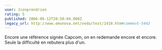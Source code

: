 ```yaml
---
user: Jconprendrien
rating: 5
published: 2006-06-12T20:50:04.000Z
legacy_url: http://www.emunova.net/veda/test/1410.htm#comment-5442
---
```

Encore une référence signée Capcom, on en redemande encore et encore. Seule la difficulté en rebutera plus d'un.